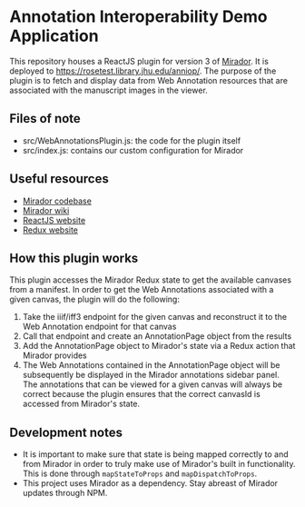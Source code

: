 # Annotation Interoperability Demo Application
This repository houses a ReactJS plugin for version 3 of [Mirador](https://projectmirador.org). It is deployed to https://rosetest.library.jhu.edu/anniop/. The purpose of the plugin is to fetch and display data from Web Annotation resources that are associated with the manuscript images in the viewer.

## Files of note
- src/WebAnnotationsPlugin.js: the code for the plugin itself
- src/index.js: contains our custom configuration for Mirador

## Useful resources
- [Mirador codebase](https://github.com/ProjectMirador/mirador)
- [Mirador wiki](https://github.com/ProjectMirador/mirador/wiki)
- [ReactJS website](https://reactjs.org/)
- [Redux website](https://redux.js.org/)

## How this plugin works
This plugin accesses the Mirador Redux state to get the available canvases from a manifest. In order to get the Web Annotations associated with a given canvas, the plugin will do the following:
1. Take the iiif/iff3 endpoint for the given canvas and reconstruct it to the Web Annotation endpoint for that canvas
2. Call that endpoint and create an AnnotationPage object from the results
3. Add the AnnotationPage object to Mirador's state via a Redux action that Mirador provides
4. The Web Annotations contained in the AnnotationPage object will be subsequently be displayed in the Mirador annotations sidebar panel. 
The annotations that can be viewed for a given canvas will always be correct because the plugin ensures that the correct canvasId is accessed from Mirador's state.

## Development notes
- It is important to make sure that state is being mapped correctly to and from Mirador in order to truly make use of Mirador's built in functionality. This is done through `mapStateToProps` and `mapDispatchToProps`.
- This project uses Mirador as a dependency. Stay abreast of Mirador updates through NPM.